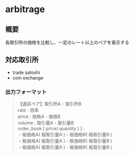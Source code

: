 # arbitrage

## 概要
各取引所の価格を比較し、一定のレート以上のペアを表示する

## 対応取引所
- trade satoshi
- coin exchange

### 出力フォーマット
>【通貨ペア】取引所A - 取引所B  
>rate : 倍率  
>price : 価格A - 価格B  
>volume : 取引量A - 取引量B  
>order_book [ price( quantity ) ] :  
>・板価格A( 板取引量A ) - 板価格B( 板取引量B )  
>・板価格A( 板取引量A ) - 板価格B( 板取引量B )  
>・板価格A( 板取引量A ) - 板価格B( 板取引量B )  
